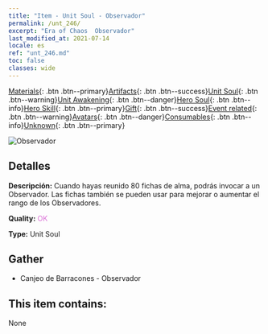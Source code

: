 ```yaml
---
title: "Item - Unit Soul - Observador"
permalink: /unt_246/
excerpt: "Era of Chaos  Observador"
last_modified_at: 2021-07-14
locale: es
ref: "unt_246.md"
toc: false
classes: wide
---
```

 [Materials](/ItemsES/){: .btn .btn--primary}[Artifacts](/ItemsES/Artifacts/){: .btn .btn--success}[Unit Soul](/ItemsES/UnitSoul/){: .btn .btn--warning}[Unit Awakening](/ItemsES/UnitAwakening/){: .btn .btn--danger}[Hero Soul](/ItemsES/HeroSoul/){: .btn .btn--info}[Hero Skill](/ItemsES/HeroSkill/){: .btn .btn--primary}[Gift](/ItemsES/Gift/){: .btn .btn--success}[Event related](/ItemsES/Events/){: .btn .btn--warning}[Avatars](/ItemsES/Avatars/){: .btn .btn--danger}[Consumables](/ItemsES/Consumables/){: .btn .btn--info}[Unknown](/ItemsES/Unknown/){: .btn .btn--primary}

 ![Observador](/images/u/ti_xieyan.jpg)

## Detalles
 **Descripción:** Cuando hayas reunido 80 fichas de alma, podrás invocar a un Observador. Las fichas también se pueden usar para mejorar o aumentar el rango de los Observadores.

 **Quality:** <span style="color: #DA70D6">OK</span>

 **Type:** Unit Soul

## Gather

*    Canjeo de Barracones - Observador 

## This item contains:

  None

